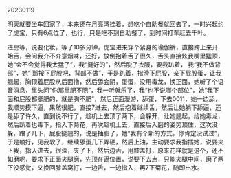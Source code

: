 20230119

明天就要坐车回家了，本来还在月亮湾挂着，想吃个自助餐就回去了，一时兴起约了虎宝，只有6点位了，也行，只是吃不到自助餐了，到时间打车赶去千叶。

进房等，说要化妆，等了10多分钟，虎宝进来穿个紧身的瑜伽裤，直接跨上来开始舌，会问我介不介意烟味，还好，放倒抱着舌了很久，舌头直接炫我嘴里猛顶，她“会不会觉得我太猛了”，我“挺好的”，然后脱了衣服，要我趴着， 我“我不做背部”，她“ 那按下屁股吧，背部不做”，于是趴着，指滑下屁股，亲下屁股蛋，让我翘起，胸顶着屁股从后面撸，然后舔会阴，蛋蛋，没用毒龙，换正面，她听了个语音消息，里头问“你那里肥不肥”，我一听就乐了，我“也不说哪个部位”，她“我下面和屁股都挺肥的，就是胸不肥”，然后正面漫游，舔蛋，下去0011，她一边舔，我顺势摸下逼，果然很肥，直接7进去，然后抱着继续舌，然后让她躺下舔逼，还是舔了许久，直到说不行了，趁机上去顶了两下，会躲开，让她翘起，给她毒龙，然后趴着也毒下，指入下菊花，再次趁机上去，直接后入磨的姿势顶住，这次没躲，蹭了几下，屁股挺翘的，说是抽脂了，她“我有个新的方式，你肯定没试过”，于是躺好，见我软了，继续舔蛋几下弄硬，然后上油，主动要求我指插她，说要夹下我，指入进去，很深，夹了下，然后边舌，用膝盖打，原来花样就是这个，还不如磨呢，要求下正面夹腿磨，先顶在逼位置，说要下去点，只能夹腿中间，磨了两下没感觉，又换回膝盖窝打，一边舌，一边指入，再7下菊花，随即出水。

